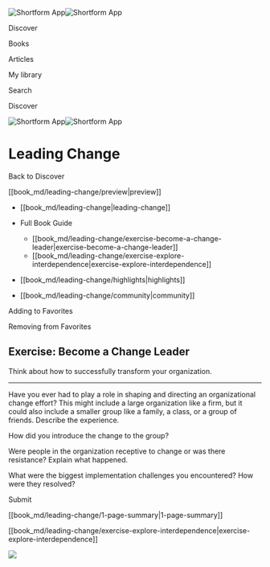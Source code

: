 ![Shortform App](/img/logo.36a2399e.svg)![Shortform App](/img/logo-dark.70c1b072.svg)

Discover

Books

Articles

My library

Search

Discover

![Shortform App](/img/logo.36a2399e.svg)![Shortform App](/img/logo-dark.70c1b072.svg)

# Leading Change

Back to Discover

[[book_md/leading-change/preview|preview]]

  * [[book_md/leading-change|leading-change]]
  * Full Book Guide

    * [[book_md/leading-change/exercise-become-a-change-leader|exercise-become-a-change-leader]]
    * [[book_md/leading-change/exercise-explore-interdependence|exercise-explore-interdependence]]
  * [[book_md/leading-change/highlights|highlights]]
  * [[book_md/leading-change/community|community]]



Adding to Favorites 

Removing from Favorites 

## Exercise: Become a Change Leader

Think about how to successfully transform your organization.

* * *

Have you ever had to play a role in shaping and directing an organizational change effort? This might include a large organization like a firm, but it could also include a smaller group like a family, a class, or a group of friends. Describe the experience.

How did you introduce the change to the group?

Were people in the organization receptive to change or was there resistance? Explain what happened.

What were the biggest implementation challenges you encountered? How were they resolved?

Submit 

[[book_md/leading-change/1-page-summary|1-page-summary]]

[[book_md/leading-change/exercise-explore-interdependence|exercise-explore-interdependence]]

![](https://bat.bing.com/action/0?ti=56018282&Ver=2&mid=3f90b09b-7522-40af-a128-21b3ccf816fa&sid=49fff5b0636c11eeb9c611038afc8668&vid=4a005010636c11ee80c703d4c4a7acd5&vids=0&msclkid=N&pi=0&lg=en-US&sw=800&sh=600&sc=24&nwd=1&tl=Shortform%20%7C%20Leading%20Change&p=https%3A%2F%2Fwww.shortform.com%2Fapp%2Fbook%2Fleading-change%2Fexercise-become-a-change-leader&r=&lt=452&evt=pageLoad&sv=1&rn=62859)

